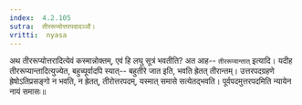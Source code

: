 ```yaml
---
index:  4.2.105
sutra:  तीररूप्योत्तरपदादञ्ञौ।
vritti:  nyasa
---
```


अथ तीररूप्योत्तरादित्येवं कस्मान्नोक्तम्, एवं हि लघु सूत्रं भवतीति? अत आह-- `तीररूप्यान्तात्` इत्यादि। यदीह तीररूप्यान्तादित्युज्येत, बहुच्पूर्वादपि स्यात्-- बहुतीरे जात इति, भवति ह्रेतत् तीरान्तम्। उत्तरपदग्रहणे ह्रेषोऽतिप्रसङ्गो न भवति, न ह्रेतत्, तीरोत्तरपदम्, यस्मात् समासे सत्येतद्भवति। पूर्वपदमुत्तरपदमिति न्यायेन नायं समासः॥
